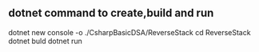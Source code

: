 ## dotnet command to create,build and run
dotnet new console -o ./CsharpBasicDSA/ReverseStack
cd ReverseStack
dotnet buld
dotnet run